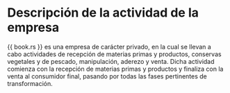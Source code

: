 # Descripción de la actividad de la empresa

{{ book.rs }} es una empresa de carácter privado, en la cual se llevan a cabo actividades de recepción de materias primas y productos, conservas vegetales y de pescado, manipulación, aderezo y venta. Dicha actividad comienza con la recepción de materias primas y productos y finaliza con la venta al consumidor final, pasando por todas las fases pertinentes de transformación.
